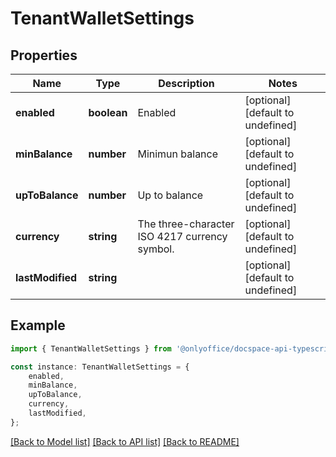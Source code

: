 # TenantWalletSettings


## Properties

Name | Type | Description | Notes
------------ | ------------- | ------------- | -------------
**enabled** | **boolean** | Enabled | [optional] [default to undefined]
**minBalance** | **number** | Minimun balance | [optional] [default to undefined]
**upToBalance** | **number** | Up to balance | [optional] [default to undefined]
**currency** | **string** | The three-character ISO 4217 currency symbol. | [optional] [default to undefined]
**lastModified** | **string** |  | [optional] [default to undefined]

## Example

```typescript
import { TenantWalletSettings } from '@onlyoffice/docspace-api-typescript';

const instance: TenantWalletSettings = {
    enabled,
    minBalance,
    upToBalance,
    currency,
    lastModified,
};
```

[[Back to Model list]](../README.md#documentation-for-models) [[Back to API list]](../README.md#documentation-for-api-endpoints) [[Back to README]](../README.md)
